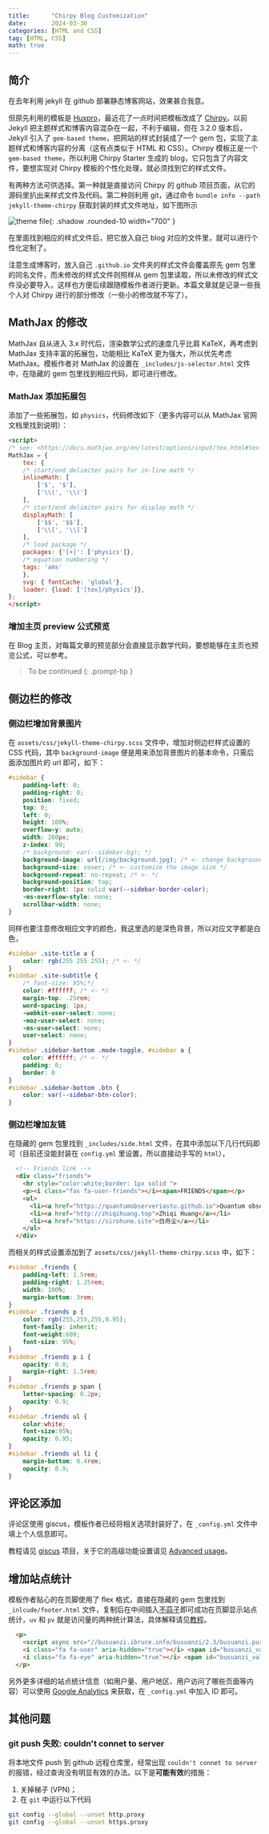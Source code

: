 ```yaml
---
title:      "Chirpy Blog Customization"
date:       2024-03-30
categories: [HTML and CSS]
tag: [HTML, CSS]
math: true
---
```

## 简介
在去年利用 jekyll 在 github 部署静态博客网站，效果甚合我意。

但原先利用的模板是 [Huxpro](https://github.com/Huxpro/huxpro.github.io)，最近花了一点时间把模板改成了 [Chirpy](https://github.com/cotes2020/jekyll-theme-chirpy/)。以前 Jekyll 把主题样式和博客内容混杂在一起，不利于编辑，但在 3.2.0 版本后，Jekyll 引入了 `gem-based theme`，把网站的样式封装成了一个 gem 包，实现了主题样式和博客内容的分离（这有点类似于 HTML 和 CSS）。Chirpy 模板正是一个 `gem-based theme`，所以利用 Chirpy Starter 生成的 blog，它只包含了内容文件，要想实现对 Chirpy 模板的个性化处理，就必须找到它的样式文件。

有两种方法可供选择。第一种就是直接访问 Chirpy 的 github 项目页面，从它的源码里扒出来样式文件及代码。第二种则利用 git，通过命令 `bundle info --path jekyll-theme-chirpy` 获取封装的样式文件地址，如下图所示

![theme file](/img/in-post/2024-03-30/theme-file.PNG){: .shadow .rounded-10 width="700" }

在里面找到相应的样式文件后，把它放入自己 blog 对应的文件里，就可以进行个性化定制了。

注意生成博客时，放入自己 `.github.io` 文件夹的样式文件会覆盖原先 gem 包里的同名文件，而未修改的样式文件则照样从 gem 包里读取，所以未修改的样式文件没必要导入，这样也方便后续跟随模板作者进行更新。本篇文章就是记录一些我个人对 Chirpy 进行的部分修改（一些小的修改就不写了）。

## MathJax 的修改
MathJax 自从进入 3.x 时代后，渲染数学公式的速度几乎比肩 KaTeX，再考虑到 MathJax 支持丰富的拓展包，功能相比 KaTeX 更为强大，所以优先考虑 MathJax。模板作者对 MathJax 的设置在 `_includes/js-selector.html` 文件中，在隐藏的 gem 包里找到相应代码，即可进行修改。
### MathJax 添加拓展包
添加了一些拓展包，如 `physics`，代码修改如下（更多内容可以从 MathJax 官网文档里找到说明）：
```html
<script>
/* see: <https://docs.mathjax.org/en/latest/options/input/tex.html#tex-options> */
MathJax = {
    tex: {
    /* start/end delimiter pairs for in-line math */
    inlineMath: [
        ['$', '$'],
        ['\\(', '\\)']
    ],
    /* start/end delimiter pairs for display math */
    displayMath: [
        ['$$', '$$'],
        ['\\[', '\\]']
    ],
    /* load package */
    packages: {'[+]': ['physics']},
    /* equation numbering */
    tags: 'ams'
    },
    svg: { fontCache: 'global'},
    loader: {load: ['[tex]/physics']},
};
</script>
```
### 增加主页 preview 公式预览
在 Blog 主页，对每篇文章的预览部分会直接显示数学代码，要想能够在主页也预览公式，可以参考。
> To be continued
{: .prompt-tip }

## 侧边栏的修改
### 侧边栏增加背景图片
在 `assets/css/jekyll-theme-chirpy.scss` 文件中，增加对侧边栏样式设置的 CSS 代码，其中 `background-image` 便是用来添加背景图片的基本命令，只需后面添加图片的 url 即可，如下：
```css
#sidebar {
    padding-left: 0;
    padding-right: 0;
    position: fixed;
    top: 0;
    left: 0;
    height: 100%;
    overflow-y: auto;
    width: 260px;
    z-index: 99;
    /* background: var(--sidebar-bg); */
    background-image: url(/img/background.jpg); /* <- change background image */
    background-size: cover; /* <- customize the image size */
    background-repeat: no-repeat; /* <- */
    background-position: top;
    border-right: 1px solid var(--sidebar-border-color);
    -ms-overflow-style: none;
    scrollbar-width: none;
}
```
同样也要注意修改相应文字的颜色，我这里选的是深色背景，所以对应文字都是白色，
```css
#sidebar .site-title a {
    color: rgb(255 255 255); /* <- */
}
#sidebar .site-subtitle {
    /* font-size: 95%;*/
    color: #ffffff; /* <- */
    margin-top: .25rem;
    word-spacing: 1px;
    -webkit-user-select: none;
    -moz-user-select: none;
    -ms-user-select: none;
    user-select: none;
}
#sidebar .sidebar-bottom .mode-toggle, #sidebar a {
    color: #ffffff; /* <- */
    padding: 0;
    border: 0
}
#sidebar .sidebar-bottom .btn {
    color: var(--sidebar-btn-color);
}
```

### 侧边栏增加友链
在隐藏的 gem 包里找到 `_includes/side.html` 文件，在其中添加以下几行代码即可（目前还没能封装在 `config.yml` 里设置，所以直接动手写的 `html`），
```html
  <!-- Friends link -->
  <div class="friends">
    <hr style="color:white;border: 1px solid ">
    <p><i class="fas fa-user-friends"></i><span>FRIENDS</span></p>
    <ul>
      <li><a href="https://quantumobserveriastu.github.io">Quantum observers</a></li>
      <li><a href="http://zhiqihuang.top">Zhiqi Huang</a></li>
      <li><a href="https://sirohune.site">白舟尘</a></li>
    </ul>
  </div>
```
而相关的样式设置添加到了 `assets/css/jekyll-theme-chirpy.scss` 中，如下：
```css
#sidebar .friends {
    padding-left: 1.5rem;
    padding-right: 1.25rem;
    width: 100%;
    margin-bottom: 3rem;
}
#sidebar .friends p {
    color: rgb(255,255,255,0.95);
    font-family: inherit;
    font-weight:600;
    font-size: 95%;
}
#sidebar .friends p i {
    opacity: 0.8;
    margin-right: 1.5rem;
}
#sidebar .friends p span {
    letter-spacing: 0.2px;
    opacity: 0.9;
}
#sidebar .friends ul {
    color:white;
    font-size:95%;
    opacity: 0.95;
}
#sidebar .friends ul li {
    margin-bottom: 0.4rem;
    opacity: 0.9;
}
```

## 评论区添加
评论区使用 giscus，模板作者已经将相关选项封装好了，在 `_config.yml` 文件中填上个人信息即可。

教程请见 [giscus](https://giscus.app/) 项目，关于它的高级功能设置请见 [Advanced usage](https://github.com/giscus/giscus/blob/main/ADVANCED-USAGE.md)。

## 增加站点统计
模板作者贴心的在页脚使用了 flex 格式，直接在隐藏的 gem 包里找到 `_inlcude/footer.html` 文件，复制后在中间插入[不蒜子](https://busuanzi.ibruce.info/)即可成功在页脚显示站点统计，`uv` 和 `pv` 就是访问量的两种统计算法，具体解释请见[教程](https://ibruce.info/2015/04/04/busuanzi/)。
```html
  <p>
    <script async src="//busuanzi.ibruce.info/busuanzi/2.3/busuanzi.pure.mini.js"></script>
    <i class="fa fa-user" aria-hidden="true"></i> <span id="busuanzi_value_site_uv"></span> |
    <i class="fa fa-eye" aria-hidden="true"></i> <span id="busuanzi_value_site_pv"></span>
  </p>
```
另外更多详细的站点统计信息（如用户量、用户地区、用户访问了哪些页面等内容）可以使用 [Google Analytics](https://analytics.google.com/analytics/web/#/provision) 来获取，在 `_config.yml` 中加入 ID 即可。

## 其他问题
### git push 失败: couldn't connet to server
将本地文件 push 到 github 远程仓库里，经常出现 `couldn't connet to server` 的报错，经过查询没有明显有效的办法。以下是**可能有效**的措施：

1. 关掉梯子 (VPN)；
2. 在 `git` 中运行以下代码

```bash
git config --global --unset http.proxy 
git config --global --unset https.proxy 
```